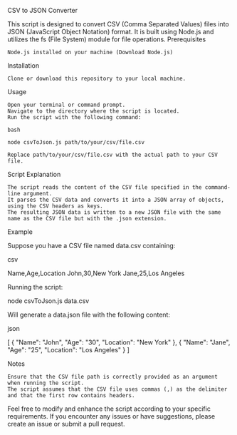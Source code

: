 CSV to JSON Converter

This script is designed to convert CSV (Comma Separated Values) files into JSON (JavaScript Object Notation) format. It is built using Node.js and utilizes the fs (File System) module for file operations.
Prerequisites

    Node.js installed on your machine (Download Node.js)

Installation

    Clone or download this repository to your local machine.

Usage

    Open your terminal or command prompt.
    Navigate to the directory where the script is located.
    Run the script with the following command:

    bash

    node csvToJson.js path/to/your/csv/file.csv

    Replace path/to/your/csv/file.csv with the actual path to your CSV file.

Script Explanation

    The script reads the content of the CSV file specified in the command-line argument.
    It parses the CSV data and converts it into a JSON array of objects, using the CSV headers as keys.
    The resulting JSON data is written to a new JSON file with the same name as the CSV file but with the .json extension.

Example

Suppose you have a CSV file named data.csv containing:

csv

Name,Age,Location
John,30,New York
Jane,25,Los Angeles

Running the script:


node csvToJson.js data.csv

Will generate a data.json file with the following content:

json

[
  {
    "Name": "John",
    "Age": "30",
    "Location": "New York"
  },
  {
    "Name": "Jane",
    "Age": "25",
    "Location": "Los Angeles"
  }
]

Notes

    Ensure that the CSV file path is correctly provided as an argument when running the script.
    The script assumes that the CSV file uses commas (,) as the delimiter and that the first row contains headers.

Feel free to modify and enhance the script according to your specific requirements. If you encounter any issues or have suggestions, please create an issue or submit a pull request.
